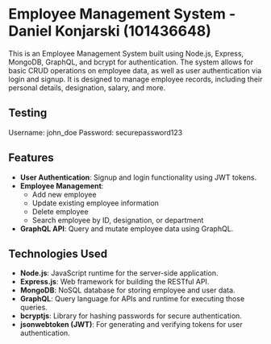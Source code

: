 # Employee Management System - Daniel Konjarski (101436648)

This is an Employee Management System built using Node.js, Express, MongoDB, GraphQL, and bcrypt for authentication. The system allows for basic CRUD operations on employee data, as well as user authentication via login and signup. It is designed to manage employee records, including their personal details, designation, salary, and more.

## Testing

Username: john_doe
Password: securepassword123

## Features

- **User Authentication**: Signup and login functionality using JWT tokens.
- **Employee Management**: 
  - Add new employee
  - Update existing employee information
  - Delete employee
  - Search employee by ID, designation, or department
- **GraphQL API**: Query and mutate employee data using GraphQL.

## Technologies Used

- **Node.js**: JavaScript runtime for the server-side application.
- **Express.js**: Web framework for building the RESTful API.
- **MongoDB**: NoSQL database for storing employee and user data.
- **GraphQL**: Query language for APIs and runtime for executing those queries.
- **bcryptjs**: Library for hashing passwords for secure authentication.
- **jsonwebtoken (JWT)**: For generating and verifying tokens for user authentication.
